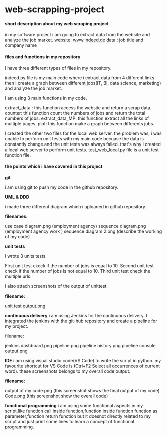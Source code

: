 # web-scrapping-project
#### short description about my web scraping project
in my software project i am going to extract data from the website and analyze the job market.
website: www.indeed.de
data : job title and company name

#### files and functions in my repository

I have three different types of files in my repository.

indeed.py file is my main code where i extract data from 4 different links then I create a graph between different jobs(IT, BI, data science, marketing) and analyze the job market.

I am using 3 main functions in my code.

extract_data : this function access the website and return a scrap data.
counter: this function count the numbers of jobs and return the total numbers of jobs.
extract_data_MP: this function extract all the links of multiple pages.
plot: this function make a graph between differents jobs.

I created the other two files for the local web server. the problem was, i was unable to perform unit tests with my main code becuase the data is constantly change.and the unit tests was always failed. that's why i created a local web server to perform unit tests.
test_web_local.py file is a unit test function file.

#### the points which i have covered in this project

**git**

i am using git to push my code in the github repository.

**UML & DDD**

i made three different diagram which i uploaded in github repository.

**filenames:** 

use case diagram.png (employment agency)
sequence diagram.png (employment agency work )
sequence diagram 2.png (describe the working of my code)

**unit tests**

I wrote 3 units tests.

First unit test ckeck if the number of jobs is equal to 10.
Second unit test check if the number of jobs is not equal to 10.
Third unit test check the multiple urls.

I also attach screenshots of the output of unittest.

**filename:** 

unit test output.png

**continuous delivery**
i am using Jenkins for the continuous delivery. I integrated the jenkins with the git-hub repository and create a pipeline for my project.

filename:

jenkins dashboard.png
pipeline.png
pipeline history.png
pipeline console output.png

**IDE**
i am using visual studio code(VS Code) to write the script in python. my favourite shortcut for VS Code is (Ctrl+F2 Select all occurrences of current word). these screenshots belongs to my overall code output.

**filename:**

output of my code.png (this screenshot shows the final output of my code)
Code.png (this screenshot show the overall code)


**functional programming**
i am using some functional aspects in my script.like function call inside function,function inside function function as parameter,function return function but it doesnot directly related to my script and just print some lines to learn a concept of functional programming.


